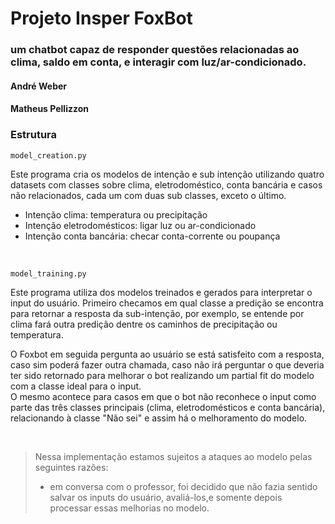 # Projeto Insper FoxBot

### um chatbot capaz de responder questões relacionadas ao clima, saldo em conta, e interagir com luz/ar-condicionado.

#### André Weber

#### Matheus Pellizzon


### Estrutura

```
model_creation.py
```
Este programa cria os modelos de intenção e sub intenção utilizando quatro datasets com classes sobre clima, eletrodoméstico, conta bancária e casos não relacionados, cada um com duas sub classes, exceto o último.<br>
* Intenção clima: temperatura ou precipitação <br>
* Intenção eletrodomésticos: ligar luz ou ar-condicionado<br>
* Intenção conta bancária: checar conta-corrente ou poupança<br>
<br>

```
model_training.py
```
Este programa utiliza dos modelos treinados e gerados para interpretar o input do usuário. Primeiro checamos em qual classe a predição se encontra para retornar a resposta da sub-intenção, por exemplo, se entende por clima fará outra predição dentre os caminhos de precipitação ou temperatura. <br>

O Foxbot em seguida pergunta ao usuário se está satisfeito com a resposta, caso sim poderá fazer outra chamada, caso não irá perguntar o que deveria ter sido retornado para melhorar o bot realizando um partial fit do modelo com a classe ideal para o input. <br>
O mesmo acontece para casos em que o bot não reconhece o input como parte das três classes principais (clima, eletrodomésticos e conta bancária), relacionando à classe "Não sei" e assim há o melhoramento do modelo. 

<br>

> Nessa implementação estamos sujeitos a ataques ao modelo pelas seguintes razões: 
> - em conversa com o professor, foi decidido que não fazia sentido salvar os inputs do usuário, avaliá-los,e somente depois processar essas melhorias no modelo.
